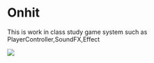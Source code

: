 # Onhit
This is work in class study game system such as PlayerController,SoundFX,Effect

![](https://media.discordapp.net/attachments/406062303897714709/714046234494631998/unknown.png)
